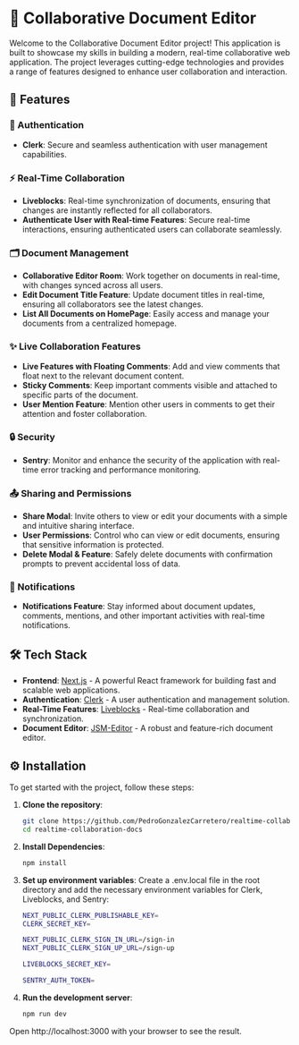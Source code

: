 # 📝 Collaborative Document Editor

Welcome to the Collaborative Document Editor project! This application is built to showcase my skills in building a modern, real-time collaborative web application. The project leverages cutting-edge technologies and provides a range of features designed to enhance user collaboration and interaction.

## 🚀 Features

### 🔐 Authentication
- **Clerk**: Secure and seamless authentication with user management capabilities.

### ⚡ Real-Time Collaboration
- **Liveblocks**: Real-time synchronization of documents, ensuring that changes are instantly reflected for all collaborators.
- **Authenticate User with Real-time Features**: Secure real-time interactions, ensuring authenticated users can collaborate seamlessly.

### 🗂️ Document Management
- **Collaborative Editor Room**: Work together on documents in real-time, with changes synced across all users.
- **Edit Document Title Feature**: Update document titles in real-time, ensuring all collaborators see the latest changes.
- **List All Documents on HomePage**: Easily access and manage your documents from a centralized homepage.

### ✨ Live Collaboration Features
- **Live Features with Floating Comments**: Add and view comments that float next to the relevant document content.
- **Sticky Comments**: Keep important comments visible and attached to specific parts of the document.
- **User Mention Feature**: Mention other users in comments to get their attention and foster collaboration.

### 🔒 Security
- **Sentry**: Monitor and enhance the security of the application with real-time error tracking and performance monitoring.

### 📤 Sharing and Permissions
- **Share Modal**: Invite others to view or edit your documents with a simple and intuitive sharing interface.
- **User Permissions**: Control who can view or edit documents, ensuring that sensitive information is protected.
- **Delete Modal & Feature**: Safely delete documents with confirmation prompts to prevent accidental loss of data.

### 🔔 Notifications
- **Notifications Feature**: Stay informed about document updates, comments, mentions, and other important activities with real-time notifications.

## 🛠️ Tech Stack
- **Frontend**: [Next.js](https://nextjs.org/) - A powerful React framework for building fast and scalable web applications.
- **Authentication**: [Clerk](https://clerk.dev/) - A user authentication and management solution.
- **Real-Time Features**: [Liveblocks](https://liveblocks.io/) - Real-time collaboration and synchronization.
- **Document Editor**: [JSM-Editor](https://jsm-editor.com/) - A robust and feature-rich document editor.

## ⚙️ Installation

To get started with the project, follow these steps:

1. **Clone the repository**:
   ```bash
   git clone https://github.com/PedroGonzalezCarretero/realtime-collaboration-docs.git
   cd realtime-collaboration-docs


2. **Install Dependencies**:
   ```bash
   npm install

3. **Set up environment variables**:
Create a .env.local file in the root directory and add the necessary environment variables for Clerk, Liveblocks, and Sentry:
   ```bash
   NEXT_PUBLIC_CLERK_PUBLISHABLE_KEY=
   CLERK_SECRET_KEY=
   
   NEXT_PUBLIC_CLERK_SIGN_IN_URL=/sign-in
   NEXT_PUBLIC_CLERK_SIGN_UP_URL=/sign-up
   
   LIVEBLOCKS_SECRET_KEY=
   
   SENTRY_AUTH_TOKEN=

4. **Run the development server**:
   ```bash
   npm run dev


Open http://localhost:3000 with your browser to see the result.
